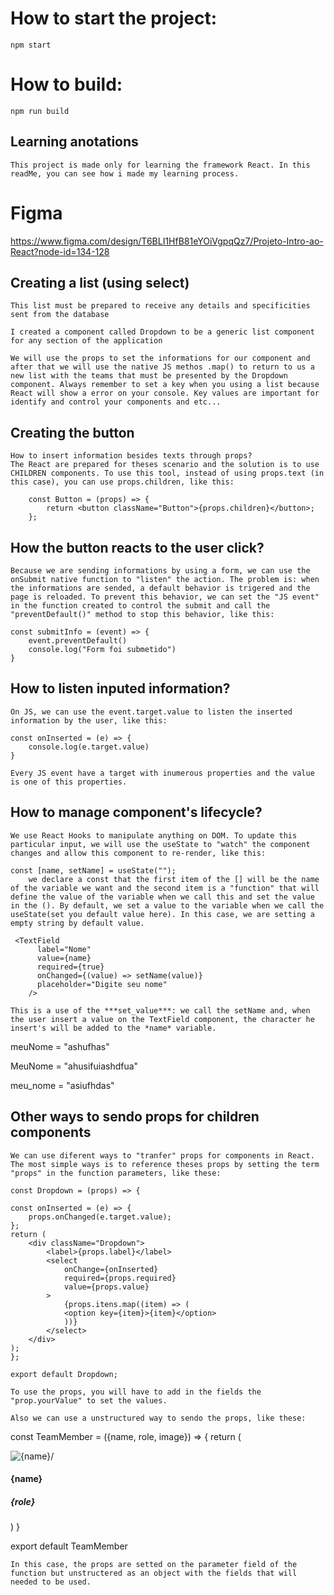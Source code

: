 # How to start the project:
    npm start
# How to build:
    npm run build

## Learning anotations

    This project is made only for learning the framework React. In this readMe, you can see how i made my learning process.

<!-- ------------------------------------------------- -->

# Figma 

https://www.figma.com/design/T6BLI1HfB81eYOiVgpqQz7/Projeto-Intro-ao-React?node-id=134-128

## Creating a list (using select)

    This list must be prepared to receive any details and specificities sent from the database
 
    I created a component called Dropdown to be a generic list component for any section of the application 

    We will use the props to set the informations for our component and after that we will use the native JS methos .map() to return to us a new list with the teams that must be presented by the Dropdown component. Always remember to set a key when you using a list because React will show a error on your console. Key values are important for identify and control your components and etc...

## Creating the button

    How to insert information besides texts through props?
    The React are prepared for theses scenario and the solution is to use CHILDREN components. To use this tool, instead of using props.text (in this case), you can use props.children, like this:
    
        const Button = (props) => {
            return <button className="Button">{props.children}</button>;
        };

## How the button reacts to the user click?

    Because we are sending informations by using a form, we can use the onSubmit native function to "listen" the action. The problem is: when  the informations are sended, a default behavior is trigered and the page is reloaded. To prevent this behavior, we can set the "JS event" in the function created to control the submit and call the "preventDefault()" method to stop this behavior, like this:

    const submitInfo = (event) => {
        event.preventDefault()
        console.log("Form foi submetido")
    }

## How to listen inputed information?

    On JS, we can use the event.target.value to listen the inserted information by the user, like this:

    const onInserted = (e) => {
        console.log(e.target.value)
    } 

    Every JS event have a target with inumerous properties and the value is one of this properties.

## How to manage component's lifecycle?

    We use React Hooks to manipulate anything on DOM. To update this particular input, we will use the useState to "watch" the component changes and allow this component to re-render, like this:

    const [name, setName] = useState("");
        we declare a const that the first item of the [] will be the name of the variable we want and the second item is a "function" that will define the value of the variable when we call this and set the value in the (). By default, we set a value to the variable when we call the useState(set you default value here). In this case, we are setting a empty string by default value.

     <TextField
          label="Nome"
          value={name}
          required={true}
          onChanged={(value) => setName(value)}
          placeholder="Digite seu nome"
        />

    This is a use of the ***set_value***: we call the setName and, when the user insert a value on the TextField component, the character he insert's will be added to the *name* variable.



meuNome = "ashufhas"

MeuNome = "ahusifuiashdfua"

meu_nome = "asiufhdas"

## Other ways to sendo props for children components

    We can use diferent ways to "tranfer" props for components in React. The most simple ways is to reference theses props by setting the term "props" in the function parameters, like these:

    const Dropdown = (props) => {
    
    const onInserted = (e) => {
        props.onChanged(e.target.value);
    };
    return (
        <div className="Dropdown">
            <label>{props.label}</label>
            <select
                onChange={onInserted}
                required={props.required}
                value={props.value}
            >
                {props.itens.map((item) => (
                <option key={item}>{item}</option>
                ))}
            </select>
        </div>
    );
    };

    export default Dropdown;
    
    To use the props, you will have to add in the fields the "prop.yourValue" to set the values. 

    Also we can use a unstructured way to sendo the props, like these:

const TeamMember = ({name, role, image}) => {
    return  (
        <div className='teamMember'>
            <div children='header'>
                <img src={image} alt={name}/>
            </div>
            <div className='footer'>
                <h4>{name}</h4>
                <h5>{role}</h5>
            </div>
        </div>
    )
}

export default TeamMember

    In this case, the props are setted on the parameter field of the function but unstructered as an object with the fields that will needed to be used.

